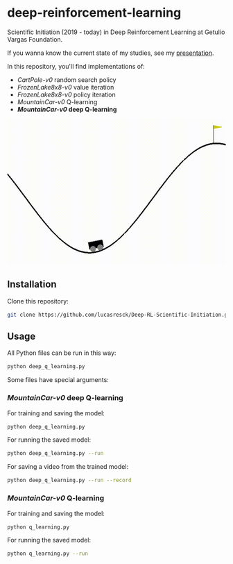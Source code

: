 # deep-reinforcement-learning

Scientific Initiation (2019 - today) in Deep Reinforcement Learning at Getulio Vargas Foundation.

If you wanna know the current state of my studies, see my [presentation](https://github.com/lucasresck/deep-reinforcement-learning/blob/master/presentations/partial_presentation.pdf).

In this repository, you'll find implementations of:
- *CartPole-v0* random search policy
- *FrozenLake8x8-v0* value iteration
- *FrozenLake8x8-v0* policy iteration
- *MountainCar-v0* Q-learning
- ***MountainCar-v0* deep Q-learning**

![alt text](https://raw.githubusercontent.com/lucasresck/Deep-RL-Scientific-Initiation/master/images/mountaincar-v0.gif)

## Installation

Clone this repository:

```bash
git clone https://github.com/lucasresck/Deep-RL-Scientific-Initiation.git
```

## Usage

All Python files can be run in this way:

```bash
python deep_q_learning.py
```

Some files have special arguments:

### *MountainCar-v0* deep Q-learning

For training and saving the model:

```bash
python deep_q_learning.py
```

For running the saved model:

```bash
python deep_q_learning.py --run
```

For saving a video from the trained model:

```bash
python deep_q_learning.py --run --record
```

### *MountainCar-v0* Q-learning

For training and saving the model:

```bash
python q_learning.py
```

For running the saved model:

```bash
python q_learning.py --run
``` 
